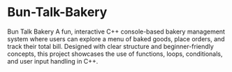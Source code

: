 # Bun-Talk-Bakery
Bun Talk Bakery  A fun, interactive C++ console-based bakery management system where users can explore a menu of baked goods, place orders, and track their total bill. Designed with clear structure and beginner-friendly concepts, this project showcases the use of functions, loops, conditionals, and user input handling in C++.
